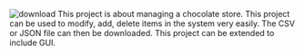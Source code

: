 ![download](https://user-images.githubusercontent.com/55314442/131700681-b36d7d6b-6c3b-4163-98ca-a4f1b87e5c1f.jpg)
This project is about managing a chocolate store.
This project can be used to modify, add, delete items in the system very easily.
The CSV or JSON file can then be downloaded.
This project can be extended to include GUI.
